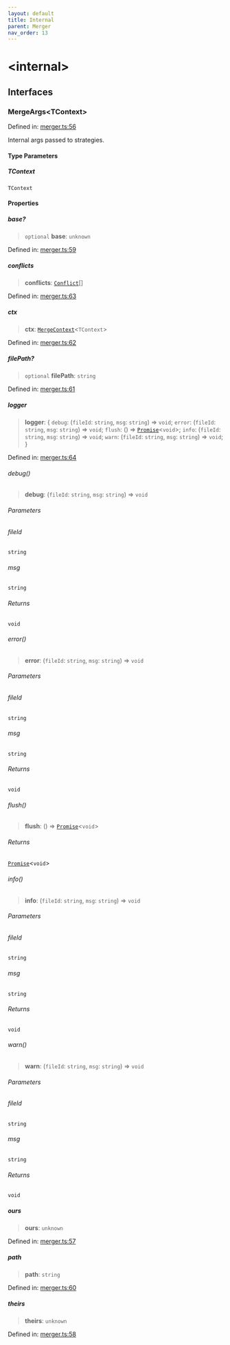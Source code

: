 ```yaml
---
layout: default
title: Internal
parent: Merger
nav_order: 13
---
```


# \<internal\>

## Interfaces

### MergeArgs\<TContext\>

Defined in: [merger.ts:56](https://github.com/react18-tools/git-json-resolver/blob/9b3eafde93c5cdd7078466539ccff7dff2a4fc0c/lib/src/merger.ts#L56)

Internal args passed to strategies.

#### Type Parameters

##### TContext

`TContext`

#### Properties

##### base?

> `optional` **base**: `unknown`

Defined in: [merger.ts:59](https://github.com/react18-tools/git-json-resolver/blob/9b3eafde93c5cdd7078466539ccff7dff2a4fc0c/lib/src/merger.ts#L59)

##### conflicts

> **conflicts**: [`Conflict`](README.md#conflict)[]

Defined in: [merger.ts:63](https://github.com/react18-tools/git-json-resolver/blob/9b3eafde93c5cdd7078466539ccff7dff2a4fc0c/lib/src/merger.ts#L63)

##### ctx

> **ctx**: [`MergeContext`](README.md#mergecontext)\<`TContext`\>

Defined in: [merger.ts:62](https://github.com/react18-tools/git-json-resolver/blob/9b3eafde93c5cdd7078466539ccff7dff2a4fc0c/lib/src/merger.ts#L62)

##### filePath?

> `optional` **filePath**: `string`

Defined in: [merger.ts:61](https://github.com/react18-tools/git-json-resolver/blob/9b3eafde93c5cdd7078466539ccff7dff2a4fc0c/lib/src/merger.ts#L61)

##### logger

> **logger**: \{ `debug`: (`fileId`: `string`, `msg`: `string`) => `void`; `error`: (`fileId`: `string`, `msg`: `string`) => `void`; `flush`: () => [`Promise`](https://developer.mozilla.org/docs/Web/JavaScript/Reference/Global_Objects/Promise)\<`void`\>; `info`: (`fileId`: `string`, `msg`: `string`) => `void`; `warn`: (`fileId`: `string`, `msg`: `string`) => `void`; \}

Defined in: [merger.ts:64](https://github.com/react18-tools/git-json-resolver/blob/9b3eafde93c5cdd7078466539ccff7dff2a4fc0c/lib/src/merger.ts#L64)

###### debug()

> **debug**: (`fileId`: `string`, `msg`: `string`) => `void`

###### Parameters

###### fileId

`string`

###### msg

`string`

###### Returns

`void`

###### error()

> **error**: (`fileId`: `string`, `msg`: `string`) => `void`

###### Parameters

###### fileId

`string`

###### msg

`string`

###### Returns

`void`

###### flush()

> **flush**: () => [`Promise`](https://developer.mozilla.org/docs/Web/JavaScript/Reference/Global_Objects/Promise)\<`void`\>

###### Returns

[`Promise`](https://developer.mozilla.org/docs/Web/JavaScript/Reference/Global_Objects/Promise)\<`void`\>

###### info()

> **info**: (`fileId`: `string`, `msg`: `string`) => `void`

###### Parameters

###### fileId

`string`

###### msg

`string`

###### Returns

`void`

###### warn()

> **warn**: (`fileId`: `string`, `msg`: `string`) => `void`

###### Parameters

###### fileId

`string`

###### msg

`string`

###### Returns

`void`

##### ours

> **ours**: `unknown`

Defined in: [merger.ts:57](https://github.com/react18-tools/git-json-resolver/blob/9b3eafde93c5cdd7078466539ccff7dff2a4fc0c/lib/src/merger.ts#L57)

##### path

> **path**: `string`

Defined in: [merger.ts:60](https://github.com/react18-tools/git-json-resolver/blob/9b3eafde93c5cdd7078466539ccff7dff2a4fc0c/lib/src/merger.ts#L60)

##### theirs

> **theirs**: `unknown`

Defined in: [merger.ts:58](https://github.com/react18-tools/git-json-resolver/blob/9b3eafde93c5cdd7078466539ccff7dff2a4fc0c/lib/src/merger.ts#L58)
